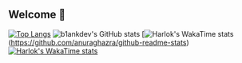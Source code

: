 ## Welcome 👋
[![Top Langs](https://github-readme-stats.vercel.app/api/top-langs/?username=b1ankdev&show_icons=true&theme=tokyonight)](https://github.com/anuraghazra/github-readme-stats)
![b1ankdev's GitHub stats](https://github-readme-stats.vercel.app/api?username=b1ankdev&show_icons=true&theme=tokyonight)
[![Harlok's WakaTime stats](https://github-readme-stats.vercel.app/api/wakatime?username=b1ankdev&show_icons=true&theme=tokyonight)(https://github.com/anuraghazra/github-readme-stats)
[![Harlok's WakaTime stats](https://github-readme-stats.vercel.app/api/wakatime?username=b1ankdev&show_icons=true&theme=tokyonight)](https://github.com/anuraghazra/github-readme-stats)


<!--
**b1ankDEV/b1ankDEV** is a ✨ _special_ ✨ repository because its `README.md` (this file) appears on your GitHub profile.

Here are some ideas to get you started:

- 🔭 I’m currently working on ...
- 🌱 I’m currently learning ...
- 👯 I’m looking to collaborate on ...
- 🤔 I’m looking for help with ...
- 💬 Ask me about ...
- 📫 How to reach me: ...
- 😄 Pronouns: ...
- ⚡ Fun fact: ...
-->
